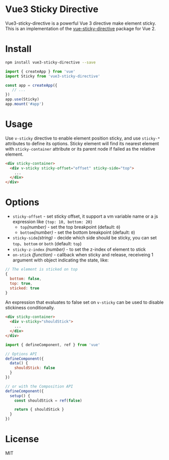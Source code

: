 # Vue3 Sticky Directive

Vue3-sticky-directive is a powerful Vue 3 directive make element sticky. This is an implementation of the [vue-sticky-directive](https://github.com/mehwww/vue-sticky-directive) package for Vue 2.

# Install

```Bash
npm install vue3-sticky-directive --save
```

```JavaScript
import { createApp } from 'vue'
import Sticky from 'vue3-sticky-directive'

const app = createApp({
   // ...
})
app.use(Sticky)
app.mount('#app')

```

# Usage

Use `v-sticky` directive to enable element position sticky, and use `sticky-*` attributes to define its options. Sticky element will find its nearest element with `sticky-container` attribute or its parent node if failed as the relative element.

```HTML
<div sticky-container>
  <div v-sticky sticky-offset="offset" sticky-side="top">
    ...
  </div>
</div>
```

# Options

* `sticky-offset` - set sticky offset, it support a vm variable name or a js expression like `{top: 10, bottom: 20}`
  * `top`_(number)_ - set the top breakpoint (default: `0`)
  * `bottom`_(number)_ - set the bottom breakpoint (default: `0`)
* `sticky-side`_(string)_ - decide which side should be sticky, you can set `top`、`bottom` or `both` (default: `top`)
* `sticky-z-index` _(number)_ - to set the z-index of element to stick
* `on-stick` _(function)_ - callback when sticky and release, receiveing 1 argument with object indicating the state, like:

```javascript
// The element is sticked on top
{
  bottom: false,
  top: true,
  sticked: true
}
```

An expression that evaluates to false set on `v-sticky` can be used to disable stickiness conditionally.

```HTML
<div sticky-container>
  <div v-sticky="shouldStick">
    ...
  </div>
</div>
```
```JavaScript
import { defineComponent, ref } from 'vue'

// Options API
defineComponent({
  data() {
    shouldStick: false
  }
})

// or with the Composition API
defineComponent({
  setup() {
    const shouldStick = ref(false)

    return { shouldStick }
  }
})
```

# License

MIT